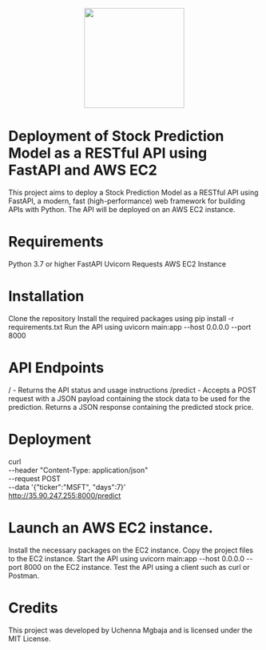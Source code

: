 <p align = "center" draggable=”false” ><img src="https://user-images.githubusercontent.com/37101144/161836199-fdb0219d-0361-4988-bf26-48b0fad160a3.png" 
     width="200px"
     height="auto"/>
</p>

# Deployment of Stock Prediction Model as a RESTful API using FastAPI and AWS EC2
This project aims to deploy a Stock Prediction Model as a RESTful API using FastAPI, a modern, fast (high-performance) web framework for building APIs with Python. The API will be deployed on an AWS EC2 instance.

# Requirements
Python 3.7 or higher
FastAPI
Uvicorn
Requests
AWS EC2 Instance

# Installation
Clone the repository
Install the required packages using pip install -r requirements.txt
Run the API using uvicorn main:app --host 0.0.0.0 --port 8000

# API Endpoints
/ - Returns the API status and usage instructions
/predict - Accepts a POST request with a JSON payload containing the stock data to be used for the prediction. Returns a JSON response containing the predicted stock price.

# Deployment
curl \
--header "Content-Type: application/json" \
--request POST \
--data '{"ticker":"MSFT", "days":7}' \
http://35.90.247.255:8000/predict

# Launch an AWS EC2 instance.
Install the necessary packages on the EC2 instance.
Copy the project files to the EC2 instance.
Start the API using uvicorn main:app --host 0.0.0.0 --port 8000 on the EC2 instance.
Test the API using a client such as curl or Postman.

# Credits
This project was developed by Uchenna Mgbaja and is licensed under the MIT License.